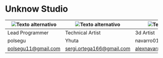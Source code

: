 # Unknow Studio

| ![Texto alternativo](https://i.imgur.com/67dXKxP.png) | ![Texto alternativo](https://i.imgur.com/qTmjx9c.png) | ![Texto alternativo](https://i.imgur.com/inrls6y.png) |  ![Texto alternativo](https://i.imgur.com/r5r5c8L.png) | 
| ---------------- | --------------- | --------------- | --------------- |
| Lead Programmer | Technical Artist | 3d Artist | 3d Animator |
| polsegu | Yhuta | navarro013 | pollitafina |
| polsegu11@gmail.com | sergi.ortega166@gmail.com | alexnavarromarsal@gmail.com | pauroucoparra@gmail.com |
